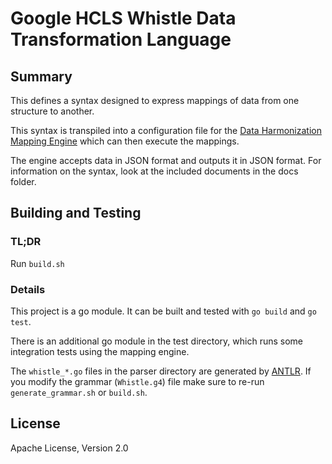# Google HCLS Whistle Data Transformation Language

## Summary

This defines a syntax designed to express mappings of data from one structure to
another.

This syntax is transpiled into a configuration file for the
[Data Harmonization Mapping Engine](http://github.com/GoogleCloudPlatform/healthcare-data-harmonization/blob/master/mapping_engine)
which can then execute the mappings.

The engine accepts data in JSON format and outputs it in JSON format.
For information on the syntax, look at the included documents in the docs
folder.

## Building and Testing

### TL;DR

Run `build.sh`

### Details

This project is a go module. It can be built and tested with `go build` and
`go test`.

There is an additional go module in the test directory, which runs some
integration tests using the mapping engine.

The `whistle_*.go` files in the parser directory are generated by [ANTLR](https://www.antlr.org/).
If you modify the grammar (`Whistle.g4`) file make sure to re-run
`generate_grammar.sh` or `build.sh`.

## License

Apache License, Version 2.0
